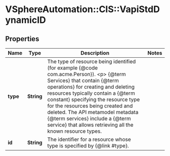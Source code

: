 # VSphereAutomation::CIS::VapiStdDynamicID

## Properties
Name | Type | Description | Notes
------------ | ------------- | ------------- | -------------
**type** | **String** | The type of resource being identified (for example {@code com.acme.Person}). &lt;p&gt; {@term Services} that contain {@term operations} for creating and deleting resources typically contain a {@term constant} specifying the resource type for the resources being created and deleted. The API metamodel metadata {@term services} include a {@term service} that allows retrieving all the known resource types. | 
**id** | **String** | The identifier for a resource whose type is specified by {@link #type}. | 


